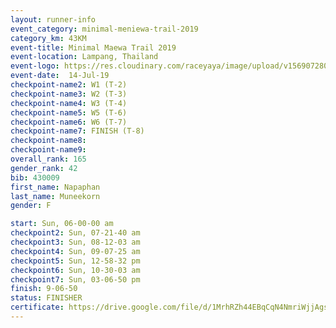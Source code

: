 ```yaml
---
layout: runner-info 
event_category: minimal-meniewa-trail-2019 
category_km: 43KM 
event-title: Minimal Maewa Trail 2019 
event-location: Lampang, Thailand 
event-logo: https://res.cloudinary.com/raceyaya/image/upload/v1569072805/logo/minimal-trail_ktnvsp.jpg 
event-date:  14-Jul-19 
checkpoint-name2: W1 (T-2) 
checkpoint-name3: W2 (T-3) 
checkpoint-name4: W3 (T-4) 
checkpoint-name5: W5 (T-6) 
checkpoint-name6: W6 (T-7) 
checkpoint-name7: FINISH (T-8) 
checkpoint-name8: 
checkpoint-name9: 
overall_rank: 165
gender_rank: 42
bib: 430009
first_name: Napaphan
last_name: Muneekorn
gender: F

start: Sun, 06-00-00 am
checkpoint2: Sun, 07-21-40 am
checkpoint3: Sun, 08-12-03 am
checkpoint4: Sun, 09-07-25 am
checkpoint5: Sun, 12-58-32 pm
checkpoint6: Sun, 10-30-03 am
checkpoint7: Sun, 03-06-50 pm
finish: 9-06-50
status: FINISHER
certificate: https://drive.google.com/file/d/1MrhRZh44EBqCqN4NmriWjjAgsGFWduno/view?usp=sharing
---
```

